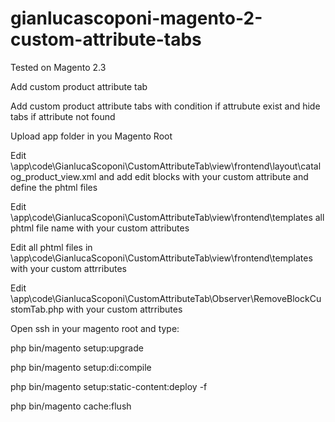 # gianlucascoponi-magento-2-custom-attribute-tabs

Tested on Magento 2.3

Add custom product attribute tab

Add custom product attribute tabs with condition if attrubute exist and hide tabs if attribute not found

Upload app folder in you Magento Root


Edit \app\code\GianlucaScoponi\CustomAttributeTab\view\frontend\layout\catalog_product_view.xml and add edit blocks with your custom attribute and define the phtml files

Edit \app\code\GianlucaScoponi\CustomAttributeTab\view\frontend\templates all phtml file name with your custom attributes

Edit all phtml files in   \app\code\GianlucaScoponi\CustomAttributeTab\view\frontend\templates  with your custom attrributes

Edit \app\code\GianlucaScoponi\CustomAttributeTab\Observer\RemoveBlockCustomTab.php  with your custom attrributes


Open ssh in your magento root and type:

php bin/magento setup:upgrade

php bin/magento setup:di:compile
 
php bin/magento setup:static-content:deploy -f

php bin/magento cache:flush 















